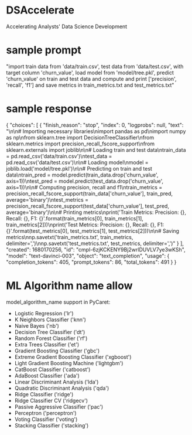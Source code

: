 # DSAccelerate
Accelerating Analysts' Data Science Development


# sample prompt
"import train data from 'data/train.csv', test data from 'data/test.csv', with target column 'churn_value', load model from 'model/tree.pkl', predict 'churn_value' on train and test data and compute and print ['precision', 'recall', 'f1'] and save metrics in train_metrics.txt and test_metrics.txt"

# sample response
{
  "choices": [
    {
      "finish_reason": "stop",
      "index": 0,
      "logprobs": null,
      "text": "\n\n# Importing necessary libraries\nimport pandas as pd\nimport numpy as np\nfrom sklearn.tree import DecisionTreeClassifier\nfrom sklearn.metrics import precision_recall_fscore_support\nfrom sklearn.externals import joblib\n\n# Loading train and test data\ntrain_data = pd.read_csv('data/train.csv')\ntest_data = pd.read_csv('data/test.csv')\n\n# Loading model\nmodel = joblib.load('model/tree.pkl')\n\n# Predicting on train and test data\ntrain_pred = model.predict(train_data.drop('churn_value', axis=1))\ntest_pred = model.predict(test_data.drop('churn_value', axis=1))\n\n# Computing precision, recall and f1\ntrain_metrics = precision_recall_fscore_support(train_data['churn_value'], train_pred, average='binary')\ntest_metrics = precision_recall_fscore_support(test_data['churn_value'], test_pred, average='binary')\n\n# Printing metrics\nprint('Train Metrics: Precision: {}, Recall: {}, F1: {}'.format(train_metrics[0], train_metrics[1], train_metrics[2]))\nprint('Test Metrics: Precision: {}, Recall: {}, F1: {}'.format(test_metrics[0], test_metrics[1], test_metrics[2]))\n\n# Saving metrics\nnp.savetxt('train_metrics.txt', train_metrics, delimiter=',')\nnp.savetxt('test_metrics.txt', test_metrics, delimiter=',')"
    }
  ],
  "created": 1680170256,
  "id": "cmpl-6zjKCKENY9Bj2wrlDUVLV7ye3wKSh",
  "model": "text-davinci-003",
  "object": "text_completion",
  "usage": {
    "completion_tokens": 405,
    "prompt_tokens": 86,
    "total_tokens": 491
  }
}

# ML Algorithm name allow
model_algorithm_name support in PyCaret:

- Logistic Regression ('lr')
- K Neighbors Classifier ('knn')
- Naive Bayes ('nb')
- Decision Tree Classifier ('dt')
- Random Forest Classifier ('rf')
- Extra Trees Classifier ('et')
- Gradient Boosting Classifier ('gbc')
- Extreme Gradient Boosting Classifier ('xgboost')
- Light Gradient Boosting Machine ('lightgbm')
- CatBoost Classifier ('catboost')
- AdaBoost Classifier ('ada')
- Linear Discriminant Analysis ('lda')
- Quadratic Discriminant Analysis ('qda')
- Ridge Classifier ('ridge')
- Ridge Classifier CV ('ridgecv')
- Passive Aggressive Classifier ('pac')
- Perceptron ('perceptron')
- Voting Classifier ('voting')
- Stacking Classifier ('stacking')